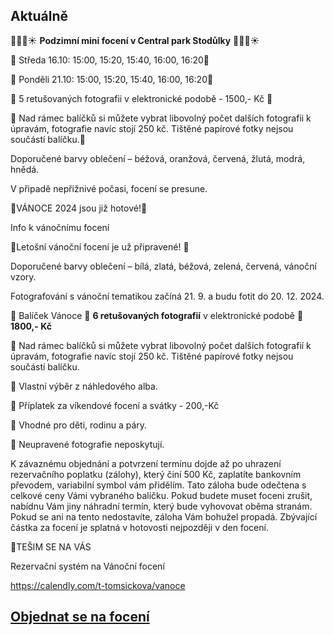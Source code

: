 Aktuálně
---

🍁🍂🍄☀️ **Podzimní mini focení v Central park Stodůlky** 🍁🍂🍄☀️

🍁 Středa 16.10: 15:00, 15:20, 15:40, 16:00, 16:20🍁

🍁 Ponděli 21.10: 15:00, 15:20, 15:40, 16:00, 16:20🍁

🍁 5 retušovaných fotografii v elektronické podobě - 1500,- Kč 🍁

🍁 Nad rámec balíčků si můžete vybrat libovolný počet dalších fotografii k úpravám, fotografie navíc stojí 250 kč. Tištěné papírové fotky nejsou součástí balíčku.🍁

Doporučené barvy oblečení – béžová, oranžová, červená, žlutá, modrá, hnědá.

V připadě nepřižnivé počasi, focení se presune.


🎄VÁNOCE 2024 jsou již hotové!🎄

 Info k vánočnímu focení
 
🎄Letošní vánoční focení je už připravené! 🎄

Doporučené barvy oblečení – bílá, zlatá, béžová, zelená, červená, vánoční vzory.

Fotografování s vánoční tematikou začíná 21. 9. a budu fotit do 20. 12. 2024.

  🎄 Balíček Vánoce 🎄 **6 retušovaných fotografií** v elektronické podobě 🎄 **1800,- Kč**
  
  🎄 Nad rámec balíčků si můžete vybrat libovolný počet dalších fotografií k úpravám, fotografie navíc stojí 250 kč. Tištěné papírové fotky nejsou součástí balíčku.
  
  🎄 Vlastní výběr z náhledového alba.
  
  🌲 Příplatek za víkendové focení a svátky - 200,-Kč

  🌲 Vhodné pro děti, rodinu a páry. 

  🌲 Neupravené fotografie neposkytují.
  

K závaznému objednání a potvrzení termínu dojde až po uhrazení rezervačního poplatku (zálohy), který činí 500 Kč, zaplatíte bankovním převodem, variabilní symbol vám přidělím. Tato záloha bude odečtena s celkové ceny Vámi vybraného balíčku. Pokud budete muset foceni zrušit, nabídnu Vám jiny náhradní termín, který bude vyhovovat oběma stranám. Pokud se ani na tento nedostavíte, záloha Vám bohužel propadá. Zbývající částka za focení je splatná v hotovosti nejpozději v den focení.

🎄TEŠIM SE NA VÁS

Rezervační systém na Vánoční focení

https://calendly.com/t-tomsickova/vanoce


 
## [**Objednat se na focení**](/contact) 
